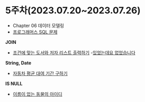 # 5주차(2023.07.20~2023.07.26)
- Chapter 06 데이터 모델링
- [프로그래머스 SQL 문제](https://school.programmers.co.kr/learn/challenges?tab=sql_practice_kit)

**JOIN**
- [조건에 맞는 도서와 저자 리스트 출력하기](https://school.programmers.co.kr/learn/courses/30/lessons/144854)
-[있었는데요 없었습니다](https://school.programmers.co.kr/learn/courses/30/lessons/59043)

**String, Date**
- [자동차 평균 대여 기간 구하기](https://school.programmers.co.kr/learn/courses/30/lessons/157342)

**IS NULL**
- [이름이 없는 동물의 아이디](https://school.programmers.co.kr/learn/courses/30/lessons/59039)